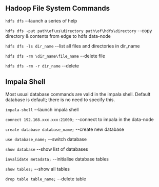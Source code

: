 ## Hadoop File System Commands

`hdfs dfs`  --launch a series of help

`hdfs dfs -put path\of\os\directory path\of\hdfs\directory` --copy directory & contents from edge to hdfs data-node

`hdfs dfs -ls dir_name` --list all files and directories in dir_name

`hdfs dfs -rm \dir_name\file_name`  --delete file

`hdfs dfs -rm -r dir_name`  --delete 


## Impala Shell
Most usual database commands are valid in the impala shell. 
Default database is default; there is no need to specify this.

`impala-shell`  --launch impala shell

`connect 192.168.xxx.xxx:21000;`  --connect to impala in the data-node

`create database database_name;` --create new database

`use database_name;` --switch database

`show database` --show list of databases

`invalidate metadata;`  --initialise database tables

`show tables;`  --show all tables

`drop table table_name;` --delete table
